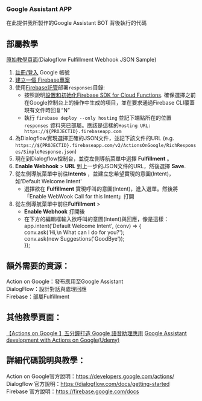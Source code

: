 ### Google Assistant APP  

在此提供我所製作的Google Assistant BOT 背後執行的代碼  

部屬教學  
----  
 [原始教學頁面](https://github.com/dialogflow/fulfillment-webhook-json#setup-instructions)(Dialogflow Fulfillment Webhook JSON Sample)  
   
1. [註冊/登入](https://accounts.google.com/SignUp?hl=en) Google 帳號  
2. [建立一個 Firebase專案](https://console.firebase.google.com/)  
3. 使用[Firebase託管](https://firebase.google.com/docs/hosting/)部署`responses`目錄:  
   + 按照說明[設置和初始化Firebase SDK for Cloud Functions](https://firebase.google.com/docs/functions/get-started#set_up_and_initialize_functions_sdk).   確保選擇之前在Google控制台上的操作中生成的項目，並在要求通過Firebase CLI覆蓋現有文件時回复“N”
   + 執行 `firebase deploy --only hosting` 並記下端點所在的位置 `responses` 資料夾已部屬。應該是這樣的`Hosting URL: https://${PROJECTID}.firebaseapp.com`  
4. 為Dialogflow實現選擇正確的JSON文件，並記下該文件的URL (e.g. `https://${PROJECTID}.firebaseapp.com/v2/ActionsOnGoogle/RichResponses/SimpleResponse.json`)  
5. 現在到Dialogflow控制台，並從左側導航菜單中選擇 **Fulfillment** 。  
6. **Enable Webhook** > **URL** 到上一步的JSON文件的URL，然後選擇 **Save**.  
7. 從左側導航菜單中前往**Intents** ，並建立您希望實現的意圖(Intent)，如'Default Welcome Intent'  
    + 選擇欲在 **Fulfillment** 實現呼叫的意圖(Intent)，進入選單。然後將「Enable WebWook Call for this Intent」打開  
8. 從左側導航菜單中前往**Fulfillment** > 
    + **Enable Webhook** 打開後
    + 在下方的編輯框輸入欲呼叫的意圖(Intent)與回應，像是這樣：  
         app.intent('Default Welcome Intent', (conv) => {   
                     conv.ask('Hi,\n What can I do for you?');  
                     conv.ask(new Suggestions('GoodBye'));  
                });    
    
額外需要的資源：
-------
Action on Google：發布應用至Google Assistant  
DialogFlow：設計對話與處理回應  
Firebase：部屬Fulfillment  

其他教學頁面：
-------
 [【Actions on Google 】五分鐘打造 Google 語音助理應用](https://makerpro.cc/2019/01/a-quick-start-for-google-actions/)
 [Google Assistant development with Actions on Google(Udemy)](https://www.udemy.com/actions-on-google-app-google-assistant/)


詳細代碼說明與教學：  
-------
Action on Google官方說明：https://developers.google.com/actions/  
Dialogflow 官方說明：https://dialogflow.com/docs/getting-started  
Firebase 官方說明：https://firebase.google.com/docs  



